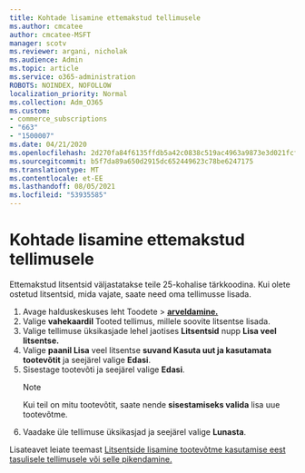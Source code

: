 ```yaml
---
title: Kohtade lisamine ettemakstud tellimusele
ms.author: cmcatee
author: cmcatee-MSFT
manager: scotv
ms.reviewer: argani, nicholak
ms.audience: Admin
ms.topic: article
ms.service: o365-administration
ROBOTS: NOINDEX, NOFOLLOW
localization_priority: Normal
ms.collection: Adm_O365
ms.custom:
- commerce_subscriptions
- "663"
- "1500007"
ms.date: 04/21/2020
ms.openlocfilehash: 2d270fa84f6135ffdb5a42c0838c519ac4963a9873e3d021fcfcebf6c409fac6
ms.sourcegitcommit: b5f7da89a650d2915dc652449623c78be6247175
ms.translationtype: MT
ms.contentlocale: et-EE
ms.lasthandoff: 08/05/2021
ms.locfileid: "53935585"
---
```

# <a name="add-seats-to-a-prepaid-subscription"></a>Kohtade lisamine ettemakstud tellimusele

Ettemakstud litsentsid väljastatakse teile 25-kohalise tärkkoodina. Kui olete ostetud litsentsid, mida vajate, saate need oma tellimusse lisada.

1. Avage halduskeskuses leht Toodete  >  **[arveldamine.](https://go.microsoft.com/fwlink/p/?linkid=842054)**
2. Valige **vahekaardil** Tooted tellimus, millele soovite litsentse lisada.
3. Valige tellimuse üksikasjade lehel jaotises **Litsentsid** nupp **Lisa veel litsentse.**
4. Valige **paanil Lisa** veel litsentse **suvand Kasuta uut ja kasutamata tootevõtit** ja seejärel valige **Edasi**.
5. Sisestage tootevõti ja seejärel valige **Edasi**.
    > [!NOTE]
    > Kui teil on mitu tootevõtit, saate nende **sisestamiseks valida** lisa uue tootevõtme.
6. Vaadake üle tellimuse üksikasjad ja seejärel valige **Lunasta**.

Lisateavet leiate teemast [Litsentside lisamine tootevõtme kasutamise eest tasulisele tellimusele või selle pikendamine.](https://docs.microsoft.com/microsoft-365/commerce/licenses/add-licenses-using-product-key)